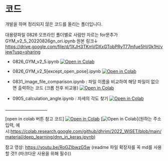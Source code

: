 # 코드
개발을 하며 정리되지 않은 코드를 올리는 폴더입니다.

대용량파일
0826 오프라인 폴더별로 사람만 자르는 for문추가
GYM_v2_5_20220826gn_ori.ipynb 원본 링크↓
https://drive.google.com/file/d/1XJH3TKmVDXxGTobPRyT77mfue5hV0k1H/view?usp=sharing

* 0826_GYM_v2_5.ipynb
[![Open in Colab](https://colab.research.google.com/assets/colab-badge.svg)](https://colab.research.google.com/github/Haeinnnn/geonganghaeGYM/blob/main/코드/0826_GYM_v2_5.ipynb)

* 0826_GYM_v2_5[except_open_pose].ipynb
[![Open in Colab](https://colab.research.google.com/assets/colab-badge.svg)](https://colab.research.google.com/github/Haeinnnn/geonganghaeGYM/blob/main/코드/0826_GYM_v2_5%5Bexcept_open_pose%5D.ipynb)

* 0831_image_file_comparison.ipynb : 파일 이름을 비교하여 해당 파일이 없으면 출력하는 코드 (크롭 전후 비교용)
[![Open in Colab](https://colab.research.google.com/assets/colab-badge.svg)](https://colab.research.google.com/github/Haeinnnn/geonganghaeGYM/blob/main/%EC%BD%94%EB%93%9C/0831_image_file_comparison.ipynb)

* 0905_calculation_angle.ipynb : 자세의 각도 찾기
[![Open in Colab](https://colab.research.google.com/assets/colab-badge.svg)](https://colab.research.google.com/github/Haeinnnn/geonganghaeGYM/blob/main/%EC%BD%94%EB%93%9C/0905_calculation_angle.ipynb)

<p><p>_____________________

[open in colab 버튼 참고 코드]
[![Open in Colab](https://colab.research.google.com/assets/colab-badge.svg)]()
[![Open in Colab](https://colab.research.google.com/assets/colab-badge.svg)](원하는 주소 입력,
예시:https://colab.research.google.com/github/dhrim/2022_WISET/blob/main/material/deep_learning/dnn_in_keras.ipynb)

참고 영상: https://youtu.be/RoGZIbwzG5w 
(readme 파일 확장자를 꼭 md를 사용할 것!! (마크다운 사용을 위해 필수))
